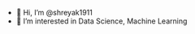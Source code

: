 - 👋 Hi, I’m @shreyak1911
- 👀 I’m interested in Data Science, Machine Learning

<!---
shreyak1911/shreyak1911 is a ✨ special ✨ repository because its `README.md` (this file) appears on your GitHub profile.
You can click the Preview link to take a look at your changes.
--->
